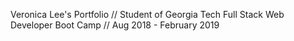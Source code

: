 Veronica Lee's Portfolio
// Student of Georgia Tech Full Stack Web Developer Boot Camp
// Aug 2018 - February 2019